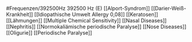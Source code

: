 #Frequenzen/392500Hz
392500 Hz (E)
[[Alport-Syndrom]]
[[Darier-Weiß-Krankheit]]
[[Idiopathische Umwelt Allergy 0,08]]
[[Keratosen]]
[[Lähmungen]]
[[Multiple Chemical Sensitivity]]
[[Nasal Diseases]]
[[Nephritis]]
[[Normokaliämische periodische Paralyse]]
[[Nose Diseases]]
[[Oligurie]]
[[Periodische Paralyse]]